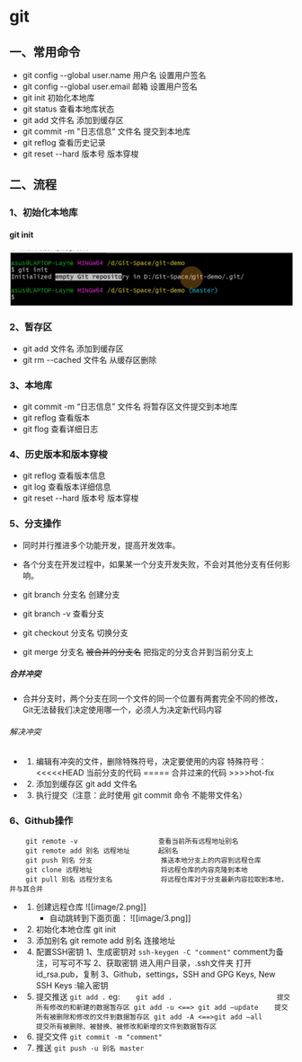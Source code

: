 # git
## 一、常用命令
- git config --global user.name 用户名          设置用户签名
- git config --global user.email 邮箱              设置用户签名
- git init                                                           初始化本地库
- git status                                                       查看本地库状态
- git add 文件名                                               添加到缓存区
- git commit -m "日志信息“  文件名                提交到本地库
- git reflog                                                        查看历史记录
- git reset --hard 版本号                                   版本穿梭


## 二、流程
### 1、初始化本地库
#### git init
![](image/1.png)
### 2、暂存区
- git add 文件名                                    添加到缓存区
- git rm --cached 文件名                       从缓存区删除

### 3、本地库
- git commit -m “日志信息” 文件名      将暂存区文件提交到本地库
- git reflog                                             查看版本
- git flog                                                查看详细日志
### 4、历史版本和版本穿梭
- git reflog                                             查看版本信息
- git log                                                  查看版本详细信息
- git reset --hard 版本号                        版本穿梭
### 5、分支操作
 - 同时并行推进多个功能开发，提高开发效率。
 - 各个分支在开发过程中，如果某一个分支开发失败，不会对其他分支有任何影响。

- git branch 分支名                                创建分支
- git branch -v                                        查看分支
- git checkout 分支名                             切换分支
- git merge 分支名 ~~被合并的分支名~~       把指定的分支合并到当前分支上

##### 合并冲突
- 合并分支时，两个分支在同一个文件的同一个位置有两套完全不同的修改，Git无法替我们决定使用哪一个，必须人为决定新代码内容
###### 解决冲突
- 1) 编辑有冲突的文件，删除特殊符号，决定要使用的内容
		特殊符号：<<<<<HEAD  当前分支的代码  ===== 合并过来的代码 >>>>hot-fix
- 2) 添加到缓存区
		git add 文件名
- 3) 执行提交（注意：此时使用 git commit 命令 不能带文件名）
### 6、Github操作
		
		git remote -v                    查看当前所有远程地址别名
		git remote add 别名 远程地址       起别名
		git push 别名 分支                 推送本地分支上的内容到远程仓库
		git clone 远程地址                 将远程仓库的内容克隆到本地
		git pull 别名 远程分支名            将远程仓库对于分支最新内容拉取到本地，并与其合并

- 1) 创建远程仓库
			![[image/2.png]]
		- 自动跳转到下面页面：
		![[image/3.png]]
- 2) 初始化本地仓库
		git init
- 3) 添加别名
		git remote add 别名 连接地址
- 4) 配置SSH密钥
	1、生成密钥对
		```ssh-keygen -C "comment"```     comment为备注，可写可不写
	2、获取密钥
		进入用户目录，.ssh文件夹
		打开id_rsa.pub，复制
	3、Github，settings，SSH and GPG Keys, New SSH Keys :输入密钥
- 5) 提交推送
	```git add .```
	eg:```    git add .                          提交所有修改的和新建的数据暂存区
         git add -u <==> git add –update    提交所有被删除和修改的文件到数据暂存区
         git add -A <==>git add –all        提交所有被删除、被替换、被修改和新增的文件到数据暂存区```
- 6) 提交文件
   ```git commit -m "comment"```
- 7) 推送
  ```git push -u 别名 master```
